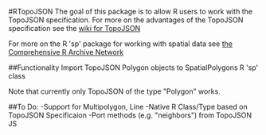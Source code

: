 #RTopoJSON
The goal of this package is to allow R users to work with the TopoJSON specification. For more on the advantages of the TopoJSON specification see the [wiki for TopoJSON](https://github.com/mbostock/topojson/wiki)

For more on the R 'sp' package for working with spatial data see [the Comprehensive R Archive Network](http://cran.r-project.org/web/packages/sp/index.html)

##Functionality
Import TopoJSON Polygon objects to SpatialPolygons R 'sp' class

Note that currently only TopoJSON of the type "Polygon" works.

##To Do:
-Support for Multipolygon, Line
-Native R Class/Type based on TopoJSON Specificaion
-Port methods (e.g. "neighbors") from TopoJSON JS
